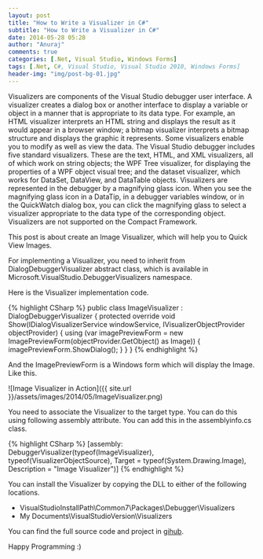 ```yaml
---
layout: post
title: "How to Write a Visualizer in C#"
subtitle: "How to Write a Visualizer in C#"
date: 2014-05-28 05:28
author: "Anuraj"
comments: true
categories: [.Net, Visual Studio, Windows Forms]
tags: [.Net, C#, Visual Studio, Visual Studio 2010, Windows Forms]
header-img: "img/post-bg-01.jpg"
---
```

Visualizers are components of the Visual Studio debugger user interface. A visualizer creates a dialog box or another interface to display a variable or object in a manner that is appropriate to its data type. For example, an HTML visualizer interprets an HTML string and displays the result as it would appear in a browser window; a bitmap visualizer interprets a bitmap structure and displays the graphic it represents. Some visualizers enable you to modify as well as view the data. The Visual Studio debugger includes five standard visualizers. These are the text, HTML, and XML visualizers, all of which work on string objects; the WPF Tree visualizer, for displaying the properties of a WPF object visual tree; and the dataset visualizer, which works for DataSet, DataView, and DataTable objects. Visualizers are represented in the debugger by a magnifying glass icon. When you see the magnifying glass icon in a DataTip, in a debugger variables window, or in the QuickWatch dialog box, you can click the magnifying glass to select a visualizer appropriate to the data type of the corresponding object. Visualizers are not supported on the Compact Framework.

This post is about create an Image Visualizer, which will help you to Quick View Images.

For implementing a Visualizer, you need to inherit from DialogDebuggerVisualizer abstract class, which is available in Microsoft.VisualStudio.DebuggerVisualizers namespace.

Here is the Visualizer implementation code.

{% highlight CSharp %}
public class ImageVisualizer : DialogDebuggerVisualizer
{
    protected override void Show(IDialogVisualizerService windowService, 
        IVisualizerObjectProvider objectProvider)
    {
        using (var imagePreviewForm = 
            new ImagePreviewForm(objectProvider.GetObject() as Image))
        {
            imagePreviewForm.ShowDialog();
        }
    }
}
{% endhighlight %}

And the ImagePreviewForm is a Windows form which will display the Image. Like this.

![Image Visualizer in Action]({{ site.url }}/assets/images/2014/05/ImageVisualizer.png)

You need to associate the Visualizer to the target type. You can do this using following assembly attribute. You can add this in the assemblyinfo.cs class.

{% highlight CSharp %}
[assembly: DebuggerVisualizer(typeof(ImageVisualizer), 
    typeof(VisualizerObjectSource), 
    Target = typeof(System.Drawing.Image), 
    Description = "Image Visualizer")]
{% endhighlight %}

You can install the Visualizer by copying the DLL to either of the following locations.


*   VisualStudioInstallPath\Common7\Packages\Debugger\Visualizers
*   My Documents\VisualStudioVersion\Visualizers


You can find the full source code and project in [gihub](https://github.com/anuraj/DebuggerVisualizers).

Happy Programming :)
